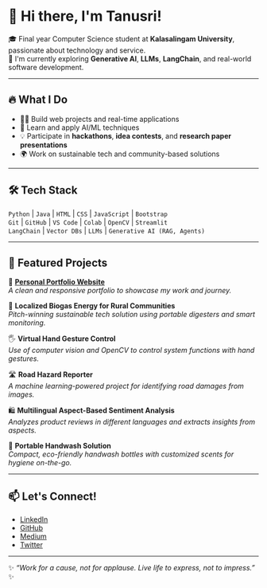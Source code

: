# 👋 Hi there, I'm Tanusri!

🎓 Final year Computer Science student at **Kalasalingam University**, passionate about technology and service.  
🚀 I'm currently exploring **Generative AI**, **LLMs**, **LangChain**, and real-world software development.

---

## 🔥 What I Do

- 👩‍💻 Build web projects and real-time applications
- 🌱 Learn and apply AI/ML techniques
- 💡 Participate in **hackathons**, **idea contests**, and **research paper presentations**
- 🌍 Work on sustainable tech and community-based solutions

---

## 🛠️ Tech Stack

`Python` | `Java` | `HTML` | `CSS` | `JavaScript` | `Bootstrap`  
`Git` | `GitHub` | `VS Code` | `Colab` | `OpenCV` | `Streamlit`  
`LangChain` | `Vector DBs` | `LLMs` | `Generative AI (RAG, Agents)`  

---

## 📌 Featured Projects

🌟 [**Personal Portfolio Website**](https://tanusri080.github.io/portfolio)  
_A clean and responsive portfolio to showcase my work and journey._

🌿 **Localized Biogas Energy for Rural Communities**  
_Pitch-winning sustainable tech solution using portable digesters and smart monitoring._

🖐️ **Virtual Hand Gesture Control**  
_Use of computer vision and OpenCV to control system functions with hand gestures._

🛣️ **Road Hazard Reporter**  
_A machine learning-powered project for identifying road damages from images._

🛍️ **Multilingual Aspect-Based Sentiment Analysis**  
_Analyzes product reviews in different languages and extracts insights from aspects._

🧼 **Portable Handwash Solution**  
_Compact, eco-friendly handwash bottles with customized scents for hygiene on-the-go._

---

## 📫 Let's Connect!

- [LinkedIn](https://linkedin.com/in/tanu-sri-puli-480793268)  
- [GitHub](https://github.com/tanusri080)  
- [Medium](https://medium.com/@tanusripuli)  
- [Twitter](https://x.com/tanu_puli)  

---

✨ _“Work for a cause, not for applause. Live life to express, not to impress.”_ ✨

